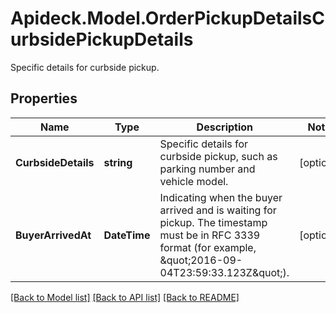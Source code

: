 # Apideck.Model.OrderPickupDetailsCurbsidePickupDetails
Specific details for curbside pickup.

## Properties

Name | Type | Description | Notes
------------ | ------------- | ------------- | -------------
**CurbsideDetails** | **string** | Specific details for curbside pickup, such as parking number and vehicle model. | [optional] 
**BuyerArrivedAt** | **DateTime** | Indicating when the buyer arrived and is waiting for pickup. The timestamp must be in RFC 3339 format (for example, \&quot;2016-09-04T23:59:33.123Z\&quot;). | [optional] 

[[Back to Model list]](../README.md#documentation-for-models) [[Back to API list]](../README.md#documentation-for-api-endpoints) [[Back to README]](../README.md)

